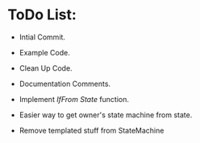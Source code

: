 # **ToDo List:**
- Intial Commit.
- Example Code.
- Clean Up Code.
- Documentation Comments.

- Implement _IfFrom State_ function.
- Easier way to get owner's state machine from state.
- Remove templated stuff from StateMachine